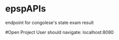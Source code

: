 # epspAPIs
endpoint for congolese's state exam result 

#Open Project
User should navigate: localhost:8080
